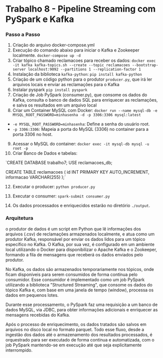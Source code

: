 
# Trabalho 8 - Pipeline Streaming com PySpark e Kafka

### Passo a Passo
1. Criação do arquivo docker-compose.yml
2. Execução do comando abaixo para iniciar o Kafka e Zookeeper localmente.
`docker-compose up -d`
3. Criar tópico chamado reclamacoes para receber os dados:
`docker exec -it kafka kafka-topics.sh --create --topic reclamacoes --bootstrap-server localhost:9092 --partitions 1 --replication-factor 1`
4. Instalação da biblioteca `kafka-python`:
`pip install kafka-python`
5. Criação de um código python para o produtor `producer.py`, que irá ler arquivos locais e enviar as reclamações para o Kafka
6. Instalar pyspark
  `pip install pyspark`
7. Criação de Job PySpark (consumer.py), que consome os dados do Kafka, consulta o banco de dados SQL para enriquecer as reclamações, e salva os resultados em um arquivo local
8. Criar um Container MySQL com Docker:
`docker run --name mysql-db -e MYSQL_ROOT_PASSWORD=minhasenha -d -p 3306:3306 mysql:latest`

- `-e MYSQL_ROOT_PASSWORD=minhasenha`: Define a senha do usuário root.
- `-p 3306:3306`: Mapeia a porta do MySQL (3306) no container para a porta 3306 no host.

9. Acessar o MySQL do container:
`docker exec -it mysql-db mysql -u root -p`
11. Criar Banco de Dados e tabelas:

`CREATE DATABASE trabalho7;
USE reclamacoes_db;

CREATE TABLE reclamacoes (
    id INT PRIMARY KEY AUTO_INCREMENT,
    informacao VARCHAR(255)
);`

12. Executar o producer:
`python producer.py`

13. Executar o consumer:
`spark-submit consumer.py`

14. Os dados processados e enriquecidos estarão no diretório `./output`.


### Arquitetura
o produtor de dados é um script em Python que lê informações dos arquivos (.csv) de reclamações armazenados localmente, e atua como um produtor Kafka, responsável por enviar os dados lidos para um tópico específico no Kafka. O Kafka, por sua vez, é configurado em um ambiente local utilizando o Docker para disponibilizar o Apache Kafka e o Zookeeper, formando a fila de mensagens que receberá os dados enviados pelo produtor.

No Kafka, os dados são armazenados temporariamente nos tópicos, onde ficam disponíveis para serem consumidos de forma contínua pelo consumidor. Esse consumidor é implementado como um job PySpark utilizando a biblioteca "Structured Streaming", que consome os dados do tópico Kafka e, com base em uma janela de tempo (window), processa os dados em pequenos lotes.

Durante esse processamento, o PySpark faz uma requisição a um banco de dados MySQL, via JDBC, para obter informações adicionais e enriquecer as mensagens recebidas do Kafka.

Após o processo de enriquecimento, os dados tratados são salvos em arquivos no disco local no formato parquet. Todo esse fluxo, desde a ingestão dos dados até o armazenamento dos resultados processados, é orquestrado para ser executado de forma contínua e automatizada, com o job PySpark mantendo-se em execução até que seja explicitamente interrompido.
